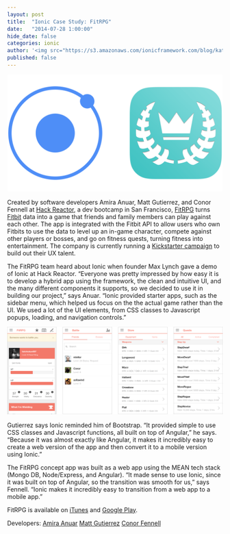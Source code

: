 ```yaml
---
layout: post
title:  "Ionic Case Study: FitRPG"
date:   "2014-07-28 1:00:00"
hide_date: false
categories: ionic
author: '<img src="https://s3.amazonaws.com/ionicframework.com/blog/katie-md.jpg" class="author-icon">Katie'
published: false
---
```


<img class="showcase-image" src="/img/blog/fitrpg-header.png">

Created by software developers Amira Anuar, Matt Gutierrez, and Conor Fennell at [Hack Reactor](http://www.hackreactor.com/), a dev bootcamp in San Francisco, [FitRPG](http://fitrpg.co/) turns [Fitbit](http://www.fitbit.com/) data into a game that friends and family members can play against each other. The app is integrated with the Fitbit API to allow users who own Fitbits to use the data to level up an in-game character, compete against other players or bosses, and go on fitness quests, turning fitness into entertainment. The company is currently running a [Kickstarter campaign](https://www.kickstarter.com/projects/fitrpg/fitrpg-gamifying-fitness-trackers-fitbit-for-ios-a) to build out their UX talent.

The FitRPG team heard about Ionic when founder Max Lynch gave a demo of Ionic at Hack Reactor. “Everyone was pretty impressed by how easy it is to develop a hybrid app using the framework, the clean and intuitive UI, and the many different components it supports, so we decided to use it in building our project,” says Anuar. “Ionic provided starter apps, such as the sidebar menu, which helped us focus on the the actual game rather than the UI. We used a lot of the UI elements, from CSS classes to Javascript popups, loading, and navigation controls.”

<img class="body-image" src="/img/blog/fitrpg-app-preview.png">

Gutierrez says Ionic reminded him of Bootstrap. “It provided simple to use CSS classes and Javascript functions, all built on top of Angular,” he says. “Because it was almost exactly like Angular, it makes it incredibly easy to create a web version of the app and then convert it to a mobile version using Ionic.”

The FitRPG concept app was built as a web app using the MEAN tech stack (Mongo DB, Node/Express, and Angular). “It made sense to use Ionic, since it was built on top of Angular, so the transition was smooth for us,” says Fennell. “Ionic makes it incredibly easy to transition from a web app to a mobile app.”

FitRPG is available on [iTunes](https://itunes.apple.com/us/app/fitrpg-gamifying-fitbit/id887067605?ls=1&mt=8) and [Google Play](https://play.google.com/store/apps/details?id=com.fatchickenstudios.fitrpg).

Developers:
[Amira Anuar](http://amiraanuar.com/)
[Matt Gutierrez](https://github.com/fatchicken007)
[Conor Fennell](https://github.com/conorfennell)
